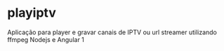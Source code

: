 # playiptv
Aplicação para player e gravar canais de IPTV ou url streamer utilizando ffmpeg Nodejs e Angular 1
